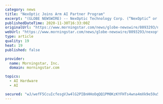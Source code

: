 ```yaml
---
category: news
title: "NexOptic Joins Arm AI Partner Program"
excerpt: "(GLOBE NEWSWIRE) -- NexOptic Technology Corp. (“NexOptic” or the “Company”) (TSX VENTURE: NXO) (OTCQB: NXOPF) (FSE: E3O1), an innovator in optics and Artificial Intelligence (AI), announced today that it has joined the Arm AI Partner Program,"
publishedDateTime: 2020-11-30T16:33:00Z
originalUrl: "https://www.morningstar.com/news/globe-newswire/8093293/nexoptic-joins-arm-ai-partner-program"
webUrl: "https://www.morningstar.com/news/globe-newswire/8093293/nexoptic-joins-arm-ai-partner-program"
type: article
quality: 19
heat: 19
published: false

provider:
  name: Morningstar, Inc.
  domain: morningstar.com

topics:
  - AI Hardware
  - AI

secured: "wJ/wefF5CcuIcfesgVJw4lG2PIBnHHoOqQQ1PM0KzKYFHTs4wna4mXk9e59u5iYZw001vV8+rzyrrvLlpGszMKSj5WLPG906hkDfy6OnI0FnUuRLgRMJXfQIYC2B4x7BP53cxNfy6BQVf5z5nZgxj++B8P7nSkKzHSkcOnN//OSwkXmbWYFyr8sm9Bu7O0RMIA6rcsyjLBKUpIP8cc949LuRNc7iUr7zootNvXmg0n0IN4pEOUUucYTRpqiAjzxLE10K9h9rOS99kCXzrrSgkRaX1AyWu8gep1CME9AT4aMMDmSPgOCnBCWXwgPqk3VSaBk/DxqgHFfPxyZV7R60iP1faV3OFEj0gISC1bSe91Q=;g5OSXpoVcO3P3mcii0kSlg=="
---
```



